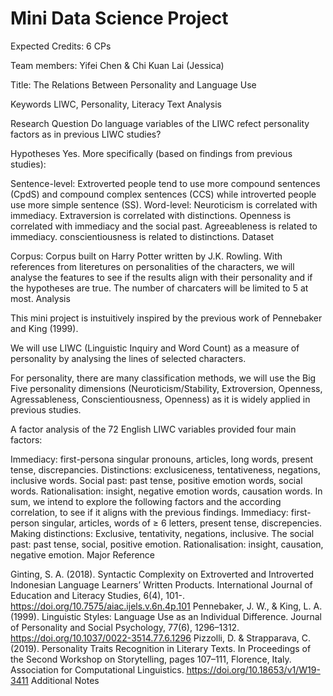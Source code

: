 # Mini Data Science Project

Expected Credits: 6 CPs

Team members: Yifei Chen & Chi Kuan Lai (Jessica)

Title: The Relations Between Personality and Language Use

Keywords LIWC, Personality, Literacy Text Analysis

Research Question
Do language variables of the LIWC refect personality factors as in previous LIWC studies?

Hypotheses
Yes. More specifically (based on findings from previous studies):

Sentence-level:
Extroverted people tend to use more compound sentences (CpdS) and compound complex sentences (CCS) while introverted people use more simple sentence (SS).
Word-level:
Neuroticism is correlated with immediacy.
Extraversion is correlated with distinctions.
Openness is correlated with immediacy and the social past.
Agreeableness is related to immediacy.
conscientiousness is related to distinctions.
Dataset

Corpus: Corpus built on Harry Potter written by J.K. Rowling.
With references from literetures on personalities of the characters, we will analyse the features to see if the results align with their personality and if the hypotheses are true.
The number of charcaters will be limited to 5 at most.
Analysis

This mini project is instuitively inspired by the previous work of Pennebaker and King (1999).

We will use LIWC (Linguistic Inquiry and Word Count) as a measure of personality by analysing the lines of selected characters.

For personality, there are many classification methods, we will use the Big Five personality dimensions (Neuroticism/Stability, Extroversion, Openness, Agressableness, Conscientiousness, Openness) as it is widely applied in previous studies.

A factor analysis of the 72 English LIWC variables provided four main factors:

Immediacy: first-persona singular pronouns, articles, long words, present tense, discrepancies.
Distinctions: exclusiceness, tentativeness, negations, inclusive words.
Social past: past tense, positive emotion words, social words.
Rationalisation: insight, negative emotion words, causation words. In sum, we intend to explore the following factors and the according correlation, to see if it aligns with the previous findings.
Immediacy: first-person singular, articles, words of ≥ 6 letters, present tense, discrepencies.
Making distinctions: Exclusive, tentativity, negations, inclusive.
The social past: past tense, social, positive emotion.
Rationalisation: insight, causation, negative emotion.
Major Reference

Ginting, S. A. (2018). Syntactic Complexity on Extroverted and Introverted Indonesian Language Learners’ Written Products. International Journal of Education and Literacy Studies, 6(4), 101-. https://doi.org/10.7575/aiac.ijels.v.6n.4p.101
Pennebaker, J. W., & King, L. A. (1999). Linguistic Styles: Language Use as an Individual Difference. Journal of Personality and Social Psychology, 77(6), 1296–1312. https://doi.org/10.1037/0022-3514.77.6.1296
Pizzolli, D. & Strapparava, C. (2019). Personality Traits Recognition in Literary Texts. In Proceedings of the Second Workshop on Storytelling, pages 107–111, Florence, Italy. Association for Computational Linguistics. https://doi.org/10.18653/v1/W19-3411
Additional Notes
